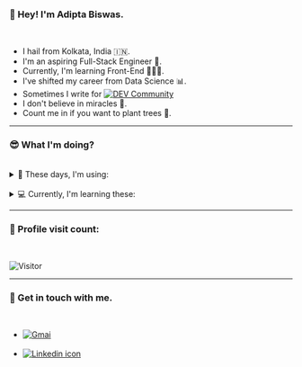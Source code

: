 <h3>🤠 Hey! I'm Adipta Biswas.</h3>
<br/>
<ul>
  <li>I hail from Kolkata, India 🇮🇳.</li>
  <li>I'm an aspiring Full-Stack Engineer 🚀.</li> 
  <li>Currently, I'm learning Front-End 👨🏽‍💻.</li>
  <li>I've shifted my career from Data Science 📊.</li>
  <li>Sometimes I write for <a href="https://dev.to/ricky_rick"><img src="https://img.shields.io/badge/dev.to-0A0A0A?style=for-the-badge&logo=dev.to&logoColor=white" alt="DEV Community"></a></li>
  <li>I don't believe in miracles 🔮.</li>
  <li>Count me in if you want to plant trees 🌳.</li>
</ul>
<hr/>
<h3>😎 What I'm doing?</h3>
<br/>
<details>
  <summary>👾 These days, I'm using:</summary>
  <br>
  <ul>
  <li>Programming languages</li>
    <ul>
      <li><img src="https://img.shields.io/badge/Python-3776AB?style=for-the-badge&logo=python&logoColor=white" alt="Python 3"></li>
    </ul>
  <li>Markup and Styling languages</li>
    <ul>
      <li><img src="https://img.shields.io/badge/HTML5-E34F26?style=for-the-badge&logo=html5&logoColor=white" alt="HTML 5"</li>
      <li><img src="https://img.shields.io/badge/CSS3-1572B6?style=for-the-badge&logo=css3&logoColor=white" alt="CSS 3"></li>
      <li><img src="https://img.shields.io/badge/Sass-CC6699?style=for-the-badge&logo=sass&logoColor=white" alt="Sass preprocessor"></li>
    </ul>
  <li>Prototype and Wireframing tools</li>
    <ul>
      <li><img src="https://img.shields.io/badge/figma-magenta?style=for-the-badge&logo=figma&logoColor=white" alt="Figma"></li>
    </ul>
  <li>Code editors</li>
    <ul>
      <li><img src="https://img.shields.io/badge/codepen-grey?style=for-the-badge&logo=codepen&logoColor=white" alt="Codepen"></li>
      <li><img src="https://img.shields.io/badge/Visual_Studio_Code-0078D4?style=for-the-badge&logo=visual%20studio%20code&logoColor=white" alt="VSCode"></li>
    </ul>
  </ul>
</details>
<br/>
<details>
  <summary>💻 Currently, I'm learning these:</summary>
  <br>
  <ul>
    <li><img src="https://img.shields.io/badge/Bootstrap-563D7C?style=for-the-badge&logo=bootstrap&logoColor=white" alt="Bootstrap"></li>
    <li><img src="https://img.shields.io/badge/JavaScript-F7DF1E?style=for-the-badge&logo=javascript&logoColor=black" alt="JavaScript"></li>
    <li><img src="https://img.shields.io/badge/Tailwind_CSS-38B2AC?style=for-the-badge&logo=tailwind-css&logoColor=white" alt="Tailwind CSS"></li>
  </ul>
</details>
<hr/>
<h3>🧮 Profile visit count:</h3>
<br/>

![Visitor](https://visitor-badge.glitch.me/badge?page_id=AdiptaBiswas.visitor-badge)
<hr/>
<h3>📮 Get in touch with me.</h3>
<br/>
<ul>
  <li><a href="mailto:adiptabiswas@gmail.com"><img src="https://img.shields.io/badge/Gmail-D14836?style=for-the-badge&logo=gmail&logoColor=white" alt="Gmai"></a></li>
  <br/>
  <li><a href="https://linkedin.com/in/adipta-biswas-53017820b"><img src="https://img.shields.io/badge/LinkedIn-0077B5?style=for-the-badge&logo=linkedin&logoColor=white" alt="Linkedin icon">
  </li>
</ul>
    
